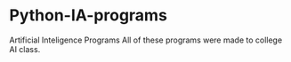 # Python-IA-programs
Artificial Inteligence Programs
All of these programs were made to college AI class.
